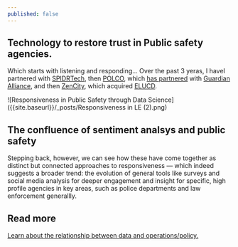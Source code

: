 ```yaml
---
published: false
---
```

## Technology to restore trust in Public safety agencies.

Which starts with listening and responding... Over the past 3 yeras, I haveI partnered with [SPIDRTech](https://spidrtech.com), then [POLCO](https://polco.us), which [has partnered](https://blog.polco.us/polco-guardian-alliance-technologies-announce-partnership) with [Guardian Alliance](https://guardianalliancetechnologies.com/), and then [ZenCity](https://zencity.io), which acquired [ELUCD](https://ELUCD.com). 

![Responsiveness in Public Safety through Data Science]({{site.baseurl}}/_posts/Responsiveness in LE (2).png)

## The confluence of sentiment analsys and public safety
Stepping back, however, we can see how these have come together as distinct but connected approaches to responsiveness — which indeed suggests a broader trend: the evolution of general tools like surveys and social media analysis for deeper engagement and insight for specific, high profile agencies in key areas, such as police departments and law enforcement generallly.

## Read more
[Learn about the relationship between data and operations/policy.](httsp://abhinemani.com/lessons/03_data_policy.html)

